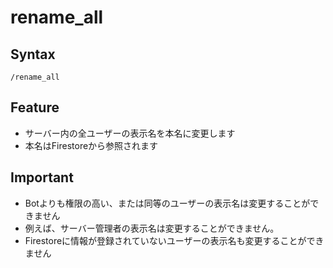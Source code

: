 # rename_all
## Syntax
```
/rename_all
```

## Feature
- サーバー内の全ユーザーの表示名を本名に変更します
- 本名はFirestoreから参照されます

## Important
- Botよりも権限の高い、または同等のユーザーの表示名は変更することができません
- 例えば、サーバー管理者の表示名は変更することができません。
- Firestoreに情報が登録されていないユーザーの表示名も変更することができません
